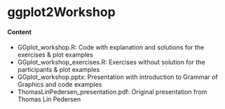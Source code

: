 # ggplot2Workshop

#### Content
* GGplot_workshop.R: Code with explanation and solutions for the exercises & plot examples
* GGplot_workshop_exercises.R: Exercises without solution for the participants & plot examples
* GGplot_workshop.pptx: Presentation with introduction to Grammar of Graphics and code examples
* ThomasLinPedersen_presentation.pdf: Original presentation from Thomas Lin Pedersen
